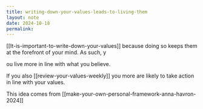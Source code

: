 ```yaml
---
title: writing-down-your-values-leads-to-living-them
layout: note
date: 2024-10-18
permalink:
---
```


[[It-is-important-to-write-down-your-values]] because doing so keeps them at the forefront of your mind. As such, y

ou live more in line with what you believe.

If you also [[review-your-values-weekly]] you more are likely to take action in line with your values. 

This idea comes from [[make-your-own-personal-framework-anna-havron-2024]]